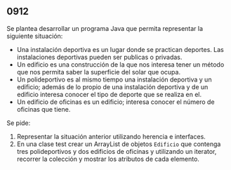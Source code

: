 ## 0912

Se plantea desarrollar un programa Java que permita representar la siguiente situación:

* Una instalación deportiva es un lugar donde se practican deportes. Las instalaciones deportivas pueden ser publicas o privadas.
* Un edificio es una construcción de la que nos interesa tener un método que nos permita saber la superficie del solar que ocupa.
* Un polideportivo es al mismo tiempo una instalación deportiva y un edificio; además de lo propio de una instalación deportiva y de un edificio interesa conocer el tipo de deporte que se realiza en el.
* Un edificio de oficinas es un edificio; interesa conocer el número de oficinas que tiene.

Se pide:

1. Representar la situación anterior utilizando herencia e interfaces.
2. En una clase test crear un ArrayList de objetos `Edificio` que contenga tres polideportivos y dos edificios de oficinas y utilizando un iterator, recorrer la colección y mostrar los atributos de cada elemento. 
